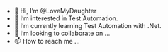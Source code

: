 - 👋 Hi, I’m @LoveMyDaughter
- 👀 I’m interested in Test Automation.
- 🌱 I’m currently learning Test Automation with .Net.
- 💞️ I’m looking to collaborate on ...
- 📫 How to reach me ...

<!---
LoveMyDaughter/LoveMyDaughter is a ✨ special ✨ repository because its `README.md` (this file) appears on your GitHub profile.
You can click the Preview link to take a look at your changes.
--->
